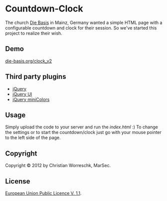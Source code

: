 # Countdown-Clock
The church [Die Basis](http://www.die-basis.org) in Mainz, Germany wanted a simple HTML page with a configurable countdown and clock for their session. So we've started this project to realize their wish.

## Demo
[die-basis.org/clock_v2](http://www.die-basis.org/clock_v2/index.html)

## Third party plugins
- [jQuery](http://jquery.com/)
- [jQuery UI](http://jqueryui.com/)
- [jQuery miniColors](http://www.abeautifulsite.net/blog/2011/02/jquery-minicolors-a-color-selector-for-input-controls)

## Usage
Simply upload the code to your server and run the _index.html_ :)
To change the settings or to start the countdown/clock just go with your mouse pointer to the left side of the page.

## Copyright
Copyright © 2012 by Christian Worreschk, MarSec.

## License
[European Union Public Licence V. 1.1](http://opensource.org/licenses/EUPL-1.1).

